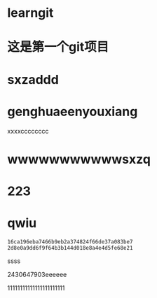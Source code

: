 # learngit

# 这是第一个git项目

# sxzaddd

# genghuaeenyouxiang

xxxxcccccccc



# wwwwwwwwwwwsxzq



# 223

# qwiu

```
16ca196eba7466b9eb2a374824f66de37a083be7
2d8e0a9dd6f9f64b3b144d018e8a4e4d5fe68e21
```
ssss

2430647903eeeeee



11111111111111111111111